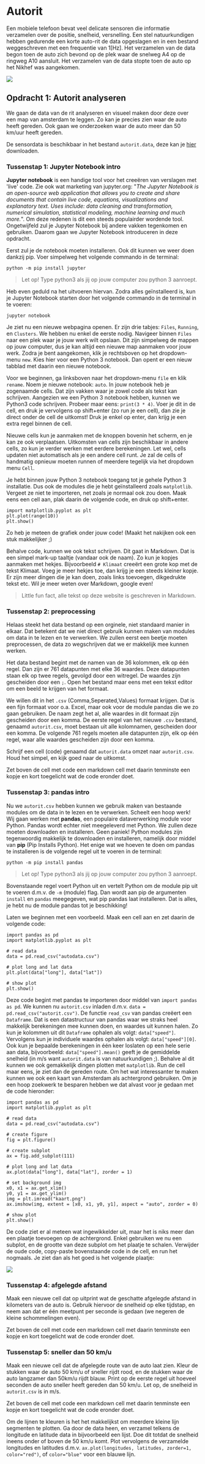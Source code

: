 # Autorit

Een mobiele telefoon bevat veel delicate sensoren die informatie verzamelen over de positie, snelheid, versnelling. Een stel natuurkundigen hebben gedurende een korte auto-rit de data opgeslagen en in een bestand weggeschreven met een frequentie van 1[Hz]. Het verzamelen van de data begon toen de auto zich bevond op de plek waar de snelweg A4 op de ringweg A10 aansluit. Het verzamelen van de data stopte toen de auto op het Nikhef was aangekomen.

![](kaartamsterdam.png)


## Opdracht 1: Autorit analyseren

We gaan de data van de rit analyseren en visueel maken door deze over een map van amsterdam te leggen. Zo kan je precies zien waar de auto heeft gereden. Ook gaan we onderzoeken waar de auto meer dan 50 km/uur heeft gereden.

De sensordata is beschikbaar in het bestand `autorit.data`, deze kan je [hier](autorit.data) downloaden.

### Tussenstap 1: Jupyter Notebook intro
**Jupyter notebook** is een handige tool voor het creeëren van verslagen met 'live' code. Zie ook wat marketing van jupyter.org:
"*The Jupyter Notebook is an open-source web application that allows you to create and share documents that contain live code, equations, visualizations and explanatory text. Uses include: data cleaning and transformation, numerical simulation, statistical modeling, machine learning and much more.*". Om deze redenen is dit een steeds populairder wordende tool. Ongetwijfeld zul je Jupyter Notebook bij andere vakken tegenkomen en gebruiken. Daarom gaan we Jupyter Notebook introduceren in deze opdracht.

Eerst zul je de notebook moeten installeren. Ook dit kunnen we weer doen dankzij pip. Voer simpelweg het volgende commando in de terminal:

    python -m pip install jupyter

> Let op! Type python3 als jij op jouw computer zou python 3 aanroept.

Heb even geduld na het uitvoeren hiervan. Zodra alles geïnstalleerd is, kun je Jupyter Notebook starten door het volgende commando in de terminal in te voeren:

    jupyter notebook

Je ziet nu een nieuwe webpagina openen. Er zijn drie tabjes: `Files`, `Running`, en `Clusters`. We hebben nu enkel de eerste nodig. Navigeer binnen `Files` naar een plek waar je jouw werk wilt opslaan. Dit zijn simpelweg de mappen op jouw computer, dus je kan altijd een nieuwe map aanmaken voor jouw werk. Zodra je bent aangekomen, klik je rechtsboven op het dropdown-menu `new`. Kies hier voor een Python 3 notebook. Dan opent er een nieuw tabblad met daarin een nieuwe notebook.

Voor we beginnen, ga linksboven naar het dropdown-menu `file` en klik `rename`. Noem je nieuwe notebook: `auto`. In jouw notebook heb je zogenaamde cells. Dat zijn vakken waar je zowel code als tekst kan schrijven. Aangezien we een Python 3 notebook hebben, kunnen we Python3 code schrijven. Probeer maar eens: `print(3 * 4)`. Voer je dit in de cell, en druk je vervolgens op shift+enter (zo run je een cell), dan zie je direct onder de cell de uitkomst! Druk je enkel op enter, dan krijg je een extra regel binnen de cell.

Nieuwe cells kun je aanmaken met de knoppen bovenin het scherm, en je kan ze ook verplaatsen. Uitkomsten van cells zijn beschikbaar in andere cells, zo kun je verder werken met eerdere berekeningen. Let wel, cells updaten niet automatisch als je een andere cell runt. Je zal de cells of handmatig opnieuw moeten runnen of meerdere tegelijk via het dropdown menu `Cell`.

Je hebt binnen jouw Python 3 notebook toegang tot je gehele Python 3 installatie. Dus ook de modules die je hebt geïnstalleerd zoals `matplotlib`. Vergeet ze niet te importeren, net zoals je normaal ook zou doen. Maak eens een cell aan, plak daarin de volgende code, en druk op shift+enter.

    import matplotlib.pyplot as plt
    plt.plot(range(10))
    plt.show()

Zo heb je meteen de grafiek onder jouw code! (Maakt het nakijken ook een stuk makkelijker ;)

Behalve code, kunnen we ook tekst schrijven. Dit gaat in Markdown. Dat is een simpel mark-up taaltje (vandaar ook de naam). Zo kun je kopjes aanmaken met hekjes. Bijvoorbeeld `# Klimaat` creeërt een grote kop met de tekst Klimaat. Voeg je meer hekjes toe, dan krijg je een steeds kleiner kopje. Er zijn meer dingen die je kan doen, zoals links toevoegen, dikgedrukte tekst etc. Wil je meer weten over Markdown, google even! 

> Little fun fact, alle tekst op deze website is geschreven in Markdown.

### Tussenstap 2: preprocessing

Helaas steekt het data bestand op een orginele, niet standaard manier in elkaar. Dat betekent dat we niet direct gebruik kunnen maken van modules om data in te lezen en te verwerken. We zullen eerst een beetje moeten preprocessen, de data zo wegschrijven dat we er makkelijk mee kunnen werken.

Het data bestand begint met de namen van de 36 kolommen, elk op één regel. Dan zijn er 761 datapunten met elke 36 waardes. Deze datapunten staan elk op twee regels, gevolgd door een witregel. De waardes zijn gescheiden door een `;`. Open het bestand maar eens met een tekst editor om een beeld te krijgen van het formaat.

We willen dit in het `.csv` (Comma,Seperated,Values) formaat krijgen. Dat is een fijn formaat voor o.a. Excel, maar ook voor de module pandas die we zo gaan gebruiken. De naam zegt het al, alle waardes in dit formaat zijn gescheiden door een komma. De eerste regel van het nieuwe `.csv` bestand, genaamd `autorit.csv`, moet bestaan uit alle kolomnamen, gescheiden door een komma. De volgende 761 regels moeten alle datapunten zijn, elk op één regel, waar alle waardes gescheiden zijn door een komma.

Schrijf een cell (code) genaamd dat `autorit.data` omzet naar `autorit.csv`. Houd het simpel, en kijk goed naar de uitkomst.

Zet boven de cell met code een markdown cell met daarin tenminste een kopje en kort toegelicht wat de code eronder doet.

### Tussenstap 3: pandas intro

Nu we `autorit.csv` hebben kunnen we gebruik maken van bestaande modules om de data in te lezen en te verwerken. Scheelt een hoop werk! Wij gaan werken met **pandas**, een populaire dataverwerking module voor Python. Pandas wordt echter niet meegeleverd met Python. We zullen deze moeten downloaden en installeren. Geen paniek! Python modules zijn tegenwoordig makkelijk te downloaden en installeren, namelijk door middel van **pip** (Pip Installs Python). Het enige wat we hoeven te doen om pandas te installeren is de volgende regel uit te voeren in de terminal:

    python -m pip install pandas

> Let op! Type python3 als jij op jouw computer zou python 3 aanroept.

Bovenstaande regel voert Python uit en vertelt Python om de module pip uit te voeren d.m.v. de `-m` (module) flag. Dan wordt aan pip de argumenten `install` en `pandas` meegegeven, wat pip pandas laat installeren. Dat is alles, je hebt nu de module pandas tot je beschikking!

Laten we beginnen met een voorbeeld. Maak een cell aan en zet daarin de volgende code:


    import pandas as pd
    import matplotlib.pyplot as plt

    # read data
    data = pd.read_csv("autodata.csv")

    # plot long and lat data
    plt.plot(data["long"], data["lat"])

    # show plot
    plt.show()

Deze code begint met pandas te importeren door middel van `import pandas as pd`. We kunnen nu `autorit.csv` inladen d.m.v. `data = pd.read_csv("autorit.csv")`. De functie `read_csv` van pandas creëert een `Dataframe`. Dat is een datastructuur van pandas waar we straks heel makkelijk berekeningen mee kunnen doen, en waardes uit kunnen halen. Zo kun je kolommen uit dit `Dataframe` ophalen als volgt: `data["speed"]`. Vervolgens kun je individuele waardes ophalen als volgt: `data["speed"][0]`. Ook kun je bepaalde berekeningen in één keer loslaten op een hele serie aan data, bijvoorbeeld: `data["speed"].mean()` geeft je de gemiddelde snelheid (in m/s want `autorit.data` is van natuurkundigen ;). Behalve al dit kunnen we ook gemakkelijk dingen plotten met `matplotlib`. Run de cell maar eens, je ziet dan de gereden route. Om het wat interessanter te maken kunnen we ook een kaart van Amsterdam als achtergrond gebruiken. Om je een hoop zoekwerk te besparen hebben we dat alvast voor je gedaan met de code hieronder:


    import pandas as pd
    import matplotlib.pyplot as plt

    # read data
    data = pd.read_csv("autodata.csv")

    # create figure
    fig = plt.figure()

    # create subplot
    ax = fig.add_subplot(111)

    # plot long and lat data
    ax.plot(data["long"], data["lat"], zorder = 1)

    # set background img
    x0, x1 = ax.get_xlim()
    y0, y1 = ax.get_ylim()
    img = plt.imread("kaart.png")
    ax.imshow(img, extent = [x0, x1, y0, y1], aspect = "auto", zorder = 0)

    # show plot
    plt.show()


De code ziet er al meteen wat ingewikkelder uit, maar het is niks meer dan een plaatje toevoegen op de achtergrond. Enkel gebruiken we nu een subplot, en de grootte van deze subplot om het plaatje te schalen. Verwijder de oude code, copy-paste bovenstaande code in de cell, en run het nogmaals. Je ziet dan als het goed is het volgende plaatje:

![](kaartmetroute.png)


### Tussenstap 4: afgelegde afstand

Maak een nieuwe cell dat op uitprint wat de geschatte afgelegde afstand in kilometers van de auto is. Gebruik hiervoor de snelheid op elke tijdstap, en neem aan dat er één meetpunt per seconde is gedaan (we negeren de kleine schommelingen even).

Zet boven de cell met code een markdown cell met daarin tenminste een kopje en kort toegelicht wat de code eronder doet.

### Tussenstap 5: sneller dan 50 km/u

Maak een nieuwe cell dat de afgelegde route van de auto laat zien. Kleur de stukken waar de auto 50 km/u of sneller rijdt rood, en de stukken waar de auto langzamer dan 50km/u rijdt blauw. Print op de eerste regel uit hoeveel seconden de auto sneller heeft gereden dan 50 km/u. Let op, de snelheid in `autorit.csv` is in m/s.

Zet boven de cell met code een markdown cell met daarin tenminste een kopje en kort toegelicht wat de code eronder doet.

Om de lijnen te kleuren is het het makkelijkst om meerdere kleine lijn segmenten te plotten. Ga door de data heen, en verzamel telkens de longitude en latitude data in bijvoorbeeld een lijst. Doe dit totdat de snelheid ineens onder of boven de 50 km/u komt. Plot vervolgens de verzamelde longitudes en latitudes d.m.v. `ax.plot(longitudes, latitudes, zorder=1, color="red")`, of `color="blue"` voor een blauwe lijn.